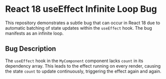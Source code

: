 # React 18 useEffect Infinite Loop Bug

This repository demonstrates a subtle bug that can occur in React 18 due to automatic batching of state updates within the `useEffect` hook.  The bug manifests as an infinite loop.

## Bug Description
The `useEffect` hook in the `MyComponent` component lacks `count` in its dependency array.  This leads to the effect running on every render, causing the state `count` to update continuously, triggering the effect again and again.